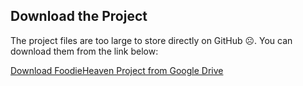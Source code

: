 ## Download the Project
The project files are too large to store directly on GitHub ☹️. You can download them from the link below:

[Download FoodieHeaven Project from Google Drive](https://drive.google.com/file/d/1pUeTTXlSk4GqjAmiO8slYfSaAzzNKbqx/view?usp=drive_link)
